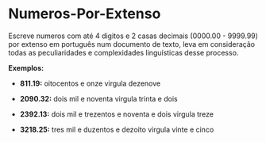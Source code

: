 # Numeros-Por-Extenso

Escreve numeros com até 4 digitos e 2 casas decimais (0000.00 - 9999.99) por extenso em português num documento de texto, leva em consideração todas as peculiaridades e complexidades linguísticas desse processo.

**Exemplos:** 

- **811.19:** oitocentos e onze virgula dezenove
  
- **2090.32:** dois mil e noventa virgula trinta e dois
  
- **2392.13:** dois mil e trezentos e noventa e dois virgula treze
  
- **3218.25:** tres mil e duzentos e dezoito virgula vinte e cinco
